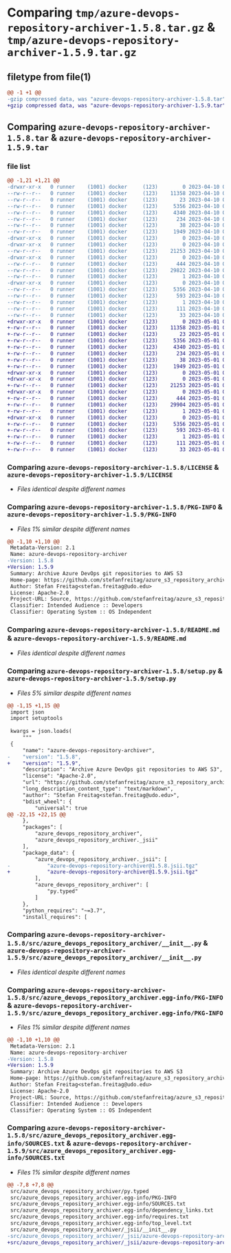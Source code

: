 # Comparing `tmp/azure-devops-repository-archiver-1.5.8.tar.gz` & `tmp/azure-devops-repository-archiver-1.5.9.tar.gz`

## filetype from file(1)

```diff
@@ -1 +1 @@
-gzip compressed data, was "azure-devops-repository-archiver-1.5.8.tar", last modified: Mon Apr 10 07:45:11 2023, max compression
+gzip compressed data, was "azure-devops-repository-archiver-1.5.9.tar", last modified: Mon May  1 06:37:36 2023, max compression
```

## Comparing `azure-devops-repository-archiver-1.5.8.tar` & `azure-devops-repository-archiver-1.5.9.tar`

### file list

```diff
@@ -1,21 +1,21 @@
-drwxr-xr-x   0 runner    (1001) docker     (123)        0 2023-04-10 07:45:11.598773 azure-devops-repository-archiver-1.5.8/
--rw-r--r--   0 runner    (1001) docker     (123)    11358 2023-04-10 07:45:00.000000 azure-devops-repository-archiver-1.5.8/LICENSE
--rw-r--r--   0 runner    (1001) docker     (123)       23 2023-04-10 07:45:00.000000 azure-devops-repository-archiver-1.5.8/MANIFEST.in
--rw-r--r--   0 runner    (1001) docker     (123)     5356 2023-04-10 07:45:11.598773 azure-devops-repository-archiver-1.5.8/PKG-INFO
--rw-r--r--   0 runner    (1001) docker     (123)     4340 2023-04-10 07:45:00.000000 azure-devops-repository-archiver-1.5.8/README.md
--rw-r--r--   0 runner    (1001) docker     (123)      234 2023-04-10 07:45:00.000000 azure-devops-repository-archiver-1.5.8/pyproject.toml
--rw-r--r--   0 runner    (1001) docker     (123)       38 2023-04-10 07:45:11.598773 azure-devops-repository-archiver-1.5.8/setup.cfg
--rw-r--r--   0 runner    (1001) docker     (123)     1949 2023-04-10 07:45:00.000000 azure-devops-repository-archiver-1.5.8/setup.py
-drwxr-xr-x   0 runner    (1001) docker     (123)        0 2023-04-10 07:45:11.598773 azure-devops-repository-archiver-1.5.8/src/
-drwxr-xr-x   0 runner    (1001) docker     (123)        0 2023-04-10 07:45:11.598773 azure-devops-repository-archiver-1.5.8/src/azure_devops_repository_archiver/
--rw-r--r--   0 runner    (1001) docker     (123)    21253 2023-04-10 07:45:00.000000 azure-devops-repository-archiver-1.5.8/src/azure_devops_repository_archiver/__init__.py
-drwxr-xr-x   0 runner    (1001) docker     (123)        0 2023-04-10 07:45:11.598773 azure-devops-repository-archiver-1.5.8/src/azure_devops_repository_archiver/_jsii/
--rw-r--r--   0 runner    (1001) docker     (123)      444 2023-04-10 07:45:00.000000 azure-devops-repository-archiver-1.5.8/src/azure_devops_repository_archiver/_jsii/__init__.py
--rw-r--r--   0 runner    (1001) docker     (123)    29822 2023-04-10 07:45:00.000000 azure-devops-repository-archiver-1.5.8/src/azure_devops_repository_archiver/_jsii/azure-devops-repository-archiver@1.5.8.jsii.tgz
--rw-r--r--   0 runner    (1001) docker     (123)        1 2023-04-10 07:45:00.000000 azure-devops-repository-archiver-1.5.8/src/azure_devops_repository_archiver/py.typed
-drwxr-xr-x   0 runner    (1001) docker     (123)        0 2023-04-10 07:45:11.598773 azure-devops-repository-archiver-1.5.8/src/azure_devops_repository_archiver.egg-info/
--rw-r--r--   0 runner    (1001) docker     (123)     5356 2023-04-10 07:45:11.000000 azure-devops-repository-archiver-1.5.8/src/azure_devops_repository_archiver.egg-info/PKG-INFO
--rw-r--r--   0 runner    (1001) docker     (123)      593 2023-04-10 07:45:11.000000 azure-devops-repository-archiver-1.5.8/src/azure_devops_repository_archiver.egg-info/SOURCES.txt
--rw-r--r--   0 runner    (1001) docker     (123)        1 2023-04-10 07:45:11.000000 azure-devops-repository-archiver-1.5.8/src/azure_devops_repository_archiver.egg-info/dependency_links.txt
--rw-r--r--   0 runner    (1001) docker     (123)      111 2023-04-10 07:45:11.000000 azure-devops-repository-archiver-1.5.8/src/azure_devops_repository_archiver.egg-info/requires.txt
--rw-r--r--   0 runner    (1001) docker     (123)       33 2023-04-10 07:45:11.000000 azure-devops-repository-archiver-1.5.8/src/azure_devops_repository_archiver.egg-info/top_level.txt
+drwxr-xr-x   0 runner    (1001) docker     (123)        0 2023-05-01 06:37:36.051603 azure-devops-repository-archiver-1.5.9/
+-rw-r--r--   0 runner    (1001) docker     (123)    11358 2023-05-01 06:37:22.000000 azure-devops-repository-archiver-1.5.9/LICENSE
+-rw-r--r--   0 runner    (1001) docker     (123)       23 2023-05-01 06:37:22.000000 azure-devops-repository-archiver-1.5.9/MANIFEST.in
+-rw-r--r--   0 runner    (1001) docker     (123)     5356 2023-05-01 06:37:36.051603 azure-devops-repository-archiver-1.5.9/PKG-INFO
+-rw-r--r--   0 runner    (1001) docker     (123)     4340 2023-05-01 06:37:22.000000 azure-devops-repository-archiver-1.5.9/README.md
+-rw-r--r--   0 runner    (1001) docker     (123)      234 2023-05-01 06:37:22.000000 azure-devops-repository-archiver-1.5.9/pyproject.toml
+-rw-r--r--   0 runner    (1001) docker     (123)       38 2023-05-01 06:37:36.051603 azure-devops-repository-archiver-1.5.9/setup.cfg
+-rw-r--r--   0 runner    (1001) docker     (123)     1949 2023-05-01 06:37:22.000000 azure-devops-repository-archiver-1.5.9/setup.py
+drwxr-xr-x   0 runner    (1001) docker     (123)        0 2023-05-01 06:37:36.051603 azure-devops-repository-archiver-1.5.9/src/
+drwxr-xr-x   0 runner    (1001) docker     (123)        0 2023-05-01 06:37:36.051603 azure-devops-repository-archiver-1.5.9/src/azure_devops_repository_archiver/
+-rw-r--r--   0 runner    (1001) docker     (123)    21253 2023-05-01 06:37:22.000000 azure-devops-repository-archiver-1.5.9/src/azure_devops_repository_archiver/__init__.py
+drwxr-xr-x   0 runner    (1001) docker     (123)        0 2023-05-01 06:37:36.051603 azure-devops-repository-archiver-1.5.9/src/azure_devops_repository_archiver/_jsii/
+-rw-r--r--   0 runner    (1001) docker     (123)      444 2023-05-01 06:37:22.000000 azure-devops-repository-archiver-1.5.9/src/azure_devops_repository_archiver/_jsii/__init__.py
+-rw-r--r--   0 runner    (1001) docker     (123)    29904 2023-05-01 06:37:22.000000 azure-devops-repository-archiver-1.5.9/src/azure_devops_repository_archiver/_jsii/azure-devops-repository-archiver@1.5.9.jsii.tgz
+-rw-r--r--   0 runner    (1001) docker     (123)        1 2023-05-01 06:37:22.000000 azure-devops-repository-archiver-1.5.9/src/azure_devops_repository_archiver/py.typed
+drwxr-xr-x   0 runner    (1001) docker     (123)        0 2023-05-01 06:37:36.051603 azure-devops-repository-archiver-1.5.9/src/azure_devops_repository_archiver.egg-info/
+-rw-r--r--   0 runner    (1001) docker     (123)     5356 2023-05-01 06:37:36.000000 azure-devops-repository-archiver-1.5.9/src/azure_devops_repository_archiver.egg-info/PKG-INFO
+-rw-r--r--   0 runner    (1001) docker     (123)      593 2023-05-01 06:37:36.000000 azure-devops-repository-archiver-1.5.9/src/azure_devops_repository_archiver.egg-info/SOURCES.txt
+-rw-r--r--   0 runner    (1001) docker     (123)        1 2023-05-01 06:37:36.000000 azure-devops-repository-archiver-1.5.9/src/azure_devops_repository_archiver.egg-info/dependency_links.txt
+-rw-r--r--   0 runner    (1001) docker     (123)      111 2023-05-01 06:37:36.000000 azure-devops-repository-archiver-1.5.9/src/azure_devops_repository_archiver.egg-info/requires.txt
+-rw-r--r--   0 runner    (1001) docker     (123)       33 2023-05-01 06:37:36.000000 azure-devops-repository-archiver-1.5.9/src/azure_devops_repository_archiver.egg-info/top_level.txt
```

### Comparing `azure-devops-repository-archiver-1.5.8/LICENSE` & `azure-devops-repository-archiver-1.5.9/LICENSE`

 * *Files identical despite different names*

### Comparing `azure-devops-repository-archiver-1.5.8/PKG-INFO` & `azure-devops-repository-archiver-1.5.9/PKG-INFO`

 * *Files 1% similar despite different names*

```diff
@@ -1,10 +1,10 @@
 Metadata-Version: 2.1
 Name: azure-devops-repository-archiver
-Version: 1.5.8
+Version: 1.5.9
 Summary: Archive Azure DevOps git repositories to AWS S3
 Home-page: https://github.com/stefanfreitag/azure_s3_repository_archiver.git
 Author: Stefan Freitag<stefan.freitag@udo.edu>
 License: Apache-2.0
 Project-URL: Source, https://github.com/stefanfreitag/azure_s3_repository_archiver.git
 Classifier: Intended Audience :: Developers
 Classifier: Operating System :: OS Independent
```

### Comparing `azure-devops-repository-archiver-1.5.8/README.md` & `azure-devops-repository-archiver-1.5.9/README.md`

 * *Files identical despite different names*

### Comparing `azure-devops-repository-archiver-1.5.8/setup.py` & `azure-devops-repository-archiver-1.5.9/setup.py`

 * *Files 5% similar despite different names*

```diff
@@ -1,15 +1,15 @@
 import json
 import setuptools
 
 kwargs = json.loads(
     """
 {
     "name": "azure-devops-repository-archiver",
-    "version": "1.5.8",
+    "version": "1.5.9",
     "description": "Archive Azure DevOps git repositories to AWS S3",
     "license": "Apache-2.0",
     "url": "https://github.com/stefanfreitag/azure_s3_repository_archiver.git",
     "long_description_content_type": "text/markdown",
     "author": "Stefan Freitag<stefan.freitag@udo.edu>",
     "bdist_wheel": {
         "universal": true
@@ -22,15 +22,15 @@
     },
     "packages": [
         "azure_devops_repository_archiver",
         "azure_devops_repository_archiver._jsii"
     ],
     "package_data": {
         "azure_devops_repository_archiver._jsii": [
-            "azure-devops-repository-archiver@1.5.8.jsii.tgz"
+            "azure-devops-repository-archiver@1.5.9.jsii.tgz"
         ],
         "azure_devops_repository_archiver": [
             "py.typed"
         ]
     },
     "python_requires": "~=3.7",
     "install_requires": [
```

### Comparing `azure-devops-repository-archiver-1.5.8/src/azure_devops_repository_archiver/__init__.py` & `azure-devops-repository-archiver-1.5.9/src/azure_devops_repository_archiver/__init__.py`

 * *Files identical despite different names*

### Comparing `azure-devops-repository-archiver-1.5.8/src/azure_devops_repository_archiver.egg-info/PKG-INFO` & `azure-devops-repository-archiver-1.5.9/src/azure_devops_repository_archiver.egg-info/PKG-INFO`

 * *Files 1% similar despite different names*

```diff
@@ -1,10 +1,10 @@
 Metadata-Version: 2.1
 Name: azure-devops-repository-archiver
-Version: 1.5.8
+Version: 1.5.9
 Summary: Archive Azure DevOps git repositories to AWS S3
 Home-page: https://github.com/stefanfreitag/azure_s3_repository_archiver.git
 Author: Stefan Freitag<stefan.freitag@udo.edu>
 License: Apache-2.0
 Project-URL: Source, https://github.com/stefanfreitag/azure_s3_repository_archiver.git
 Classifier: Intended Audience :: Developers
 Classifier: Operating System :: OS Independent
```

### Comparing `azure-devops-repository-archiver-1.5.8/src/azure_devops_repository_archiver.egg-info/SOURCES.txt` & `azure-devops-repository-archiver-1.5.9/src/azure_devops_repository_archiver.egg-info/SOURCES.txt`

 * *Files 1% similar despite different names*

```diff
@@ -7,8 +7,8 @@
 src/azure_devops_repository_archiver/py.typed
 src/azure_devops_repository_archiver.egg-info/PKG-INFO
 src/azure_devops_repository_archiver.egg-info/SOURCES.txt
 src/azure_devops_repository_archiver.egg-info/dependency_links.txt
 src/azure_devops_repository_archiver.egg-info/requires.txt
 src/azure_devops_repository_archiver.egg-info/top_level.txt
 src/azure_devops_repository_archiver/_jsii/__init__.py
-src/azure_devops_repository_archiver/_jsii/azure-devops-repository-archiver@1.5.8.jsii.tgz
+src/azure_devops_repository_archiver/_jsii/azure-devops-repository-archiver@1.5.9.jsii.tgz
```

